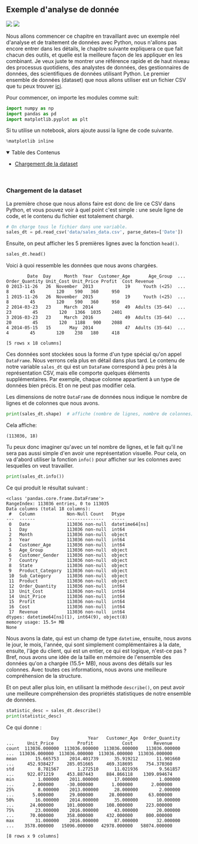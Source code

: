 ## Exemple d'analyse de donnée
![](https://img.shields.io/badge/lastest-2023--03--09-success)
![](https://img.shields.io/badge/status-en%20r%C3%A9daction%20-yellow)

Nous allons commencer ce chapitre en travaillant avec un exemple réel d'analyse et de traitement de données avec Python, nous n'allons pas encore entrer dans les détails, le chapitre suivante expliquera ce que fait chacun des outils, et quelle est la meilleure façon de les appliquer en les combinant. Je veux juste te montrer une référence rapide et de haut niveau des processus quotidiens, des analystes de données, des gestionnaires de données, des scientifiques de données utilisant Python. Le premier ensemble de données (dataset) que nous allons utiliser est un fichier CSV que tu peux trouver [ici](../../data/sales_data.csv).

Pour commencer, on importe les modules comme suit:

```python
import numpy as np
import pandas as pd
import matplotlib.pyplot as plt

```

Si tu utilise un notebook, alors ajoute aussi la ligne de code suivante.

```python
%matplotlib inline
```

<details id="table-content" open>
    <summary>Table des Contenus</summary>
    <ul>
        <li><a href="#chargement-de-la-dataset">Chargement de la dataset</a> </li>
        <!-- <li><a href="#le-machine-learning">Le machine learning</a> </li> -->
        <!-- <li><a href="#différence-entre-ia-et-machine-learning">Différence entre IA et machine learning</a> </li> -->
    </ul>

</details>
<br/>

### Chargement de la dataset
La première chose que nous allons faire est donc de lire ce CSV dans Python, et vous pouvez voir à quel point c'est simple : une seule ligne de code, et le contenu du fichier est totalement chargé.

```python
# On charge tous le fichier dans une variable.
sales_dt = pd.read_csv('data/sales_data.csv', parse_dates=['Date'])

```

Ensuite, on peut afficher les 5 premières lignes avec la fonction `head()`.

```python
sales_dt.head()
```

Voici à quoi ressemble les données que nous avons chargées.

```
        Date  Day     Month  Year  Customer_Age       Age_Group  ... Order_Quantity Unit_Cost Unit_Price Profit  Cost Revenue
0 2013-11-26   26  November  2013            19     Youth (<25)  ...              8        45        120    590   360     950
1 2015-11-26   26  November  2015            19     Youth (<25)  ...              8        45        120    590   360     950
2 2014-03-23   23     March  2014            49  Adults (35-64)  ...             23        45        120   1366  1035    2401
3 2016-03-23   23     March  2016            49  Adults (35-64)  ...             20        45        120   1188   900    2088
4 2014-05-15   15       May  2014            47  Adults (35-64)  ...              4        45        120    238   180     418

[5 rows x 18 columns]
```

Ces données sont stockées sous la forme d'un type spécial qu'on appel `DataFrame`. Nous verrons cela plus en détail dans plus tard. Le contenu de notre variable `sales_dt` qui est un `DataFame` correspond à peu près à la représentation CSV, mais elle comporte quelques éléments supplémentaires. Par exemple, chaque colonne appartient à un type de données bien précis. Et on ne peut pas modifier cela.

Les dimensions de notre `DataFrame` de données nous indique le nombre de lignes et de colonnes que nous avons.

```python
print(sales_dt.shape)  # affiche (nombre de lignes, nombre de colonnes)

```

Cela affiche:

```
(113036, 18)
```

Tu peux donc imaginer qu'avec un tel nombre de lignes, et le fait qu'il ne sera pas aussi simple d'en avoir une représentation visuelle. Pour cela, on va d'abord utiliser la fonction `info()` pour afficher sur les colonnes avec lesquelles on veut travailler.

```python
print(sales_dt.info())
```

Ce qui produit le résultat suivant :

```
<class 'pandas.core.frame.DataFrame'>
RangeIndex: 113036 entries, 0 to 113035
Data columns (total 18 columns):
 #   Column            Non-Null Count   Dtype         
---  ------            --------------   -----         
 0   Date              113036 non-null  datetime64[ns]
 1   Day               113036 non-null  int64         
 2   Month             113036 non-null  object        
 3   Year              113036 non-null  int64         
 4   Customer_Age      113036 non-null  int64         
 5   Age_Group         113036 non-null  object        
 6   Customer_Gender   113036 non-null  object        
 7   Country           113036 non-null  object        
 8   State             113036 non-null  object        
 9   Product_Category  113036 non-null  object        
 10  Sub_Category      113036 non-null  object        
 11  Product           113036 non-null  object        
 12  Order_Quantity    113036 non-null  int64         
 13  Unit_Cost         113036 non-null  int64         
 14  Unit_Price        113036 non-null  int64         
 15  Profit            113036 non-null  int64         
 16  Cost              113036 non-null  int64         
 17  Revenue           113036 non-null  int64         
dtypes: datetime64[ns](1), int64(9), object(8)
memory usage: 15.5+ MB
None
```

Nous avons la date, qui est un champ de type `datetime`, ensuite, nous avons le jour, le mois, l'année, qui sont simplement complémentaires à la date, ensuite, l'âge du client, qui est un entier, ce qui est logique, n'est-ce pas ? Bref, nous avons une idée de la taille en mémoire de l'ensemble des données qu'on a chargée (15.5+ MB), nous avons des détails sur les colonnes. Avec toutes ces informations, nous avons une meilleure compréhension de la structure.

Et on peut aller plus loin, en utilisant la méthode `describe()`, on peut avoir une meilleure compréhension des propriétés statistiques de notre ensemble de données.

```python
statistic_desc = sales_dt.describe()
print(statistic_desc)
```

Ce qui donne :

```
                 Day           Year   Customer_Age  Order_Quantity  ...     Unit_Price         Profit           Cost        Revenue
count  113036.000000  113036.000000  113036.000000   113036.000000  ...  113036.000000  113036.000000  113036.000000  113036.000000
mean       15.665753    2014.401739      35.919212       11.901660  ...     452.938427     285.051665     469.318695     754.370360
std         8.781567       1.272510      11.021936        9.561857  ...     922.071219     453.887443     884.866118    1309.094674
min         1.000000    2011.000000      17.000000        1.000000  ...       2.000000     -30.000000       1.000000       2.000000
25%         8.000000    2013.000000      28.000000        2.000000  ...       5.000000      29.000000      28.000000      63.000000
50%        16.000000    2014.000000      35.000000       10.000000  ...      24.000000     101.000000     108.000000     223.000000
75%        23.000000    2016.000000      43.000000       20.000000  ...      70.000000     358.000000     432.000000     800.000000
max        31.000000    2016.000000      87.000000       32.000000  ...    3578.000000   15096.000000   42978.000000   58074.000000

[8 rows x 9 columns]
```



